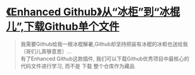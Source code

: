 # [《Enhanced Github》从“冰柜”到“冰棍儿”,下载Github单个文件](https://www.v2fy.com/p/018_enhanced_github/)

> 我需要Github给我一根冰棍解暑,Github却坚持把装有冰棍的冰柜也送给我（哥们儿真够意思）...     
> 有了Enhanced Github这款插件, 我们可以下载Github优秀项目中最核心的代码文件进行学习, 而不是 下载 整个仓库作为藏品    